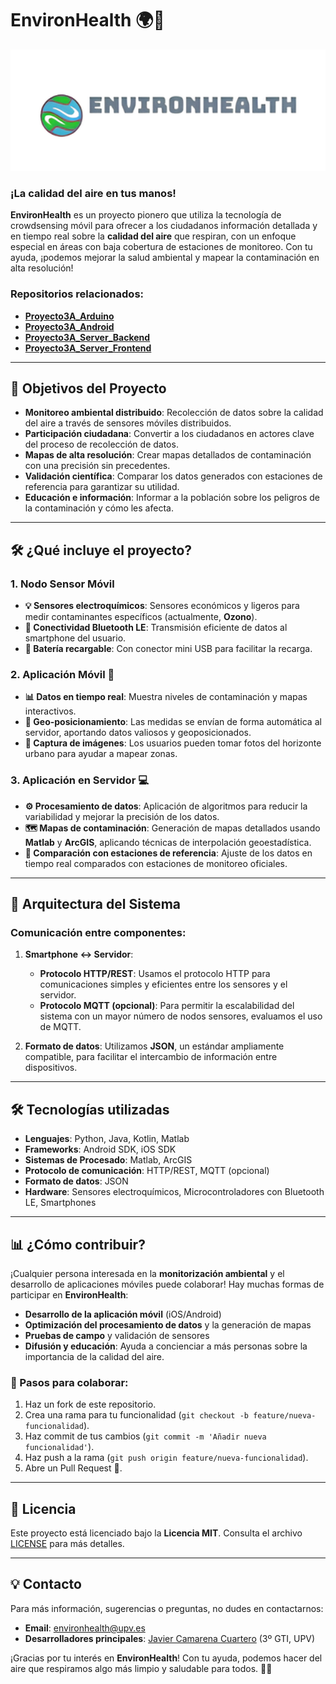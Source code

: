 # EnvironHealth 🌍💨

<div align="center">
  <img src="EnvironHealth_logo.png" alt="EnvironHealth Logo" width="600"/>
</div>

### ¡La calidad del aire en tus manos!

**EnvironHealth** es un proyecto pionero que utiliza la tecnología de crowdsensing móvil para ofrecer a los ciudadanos información detallada y en tiempo real sobre la **calidad del aire** que respiran, con un enfoque especial en áreas con baja cobertura de estaciones de monitoreo. Con tu ayuda, ¡podemos mejorar la salud ambiental y mapear la contaminación en alta resolución! 

### Repositorios relacionados:

- [**Proyecto3A_Arduino**](https://github.com/Javitax47/Proyecto3A_Arduino)
- [**Proyecto3A_Android**](https://github.com/Javitax47/Proyecto3A_Android)
- [**Proyecto3A_Server_Backend**](https://github.com/Javitax47/Proyecto3A_Server_Backend)
- [**Proyecto3A_Server_Frontend**](https://github.com/Javitax47/Proyecto3A_Server_Frontend)

---

## 🚀 Objetivos del Proyecto

- **Monitoreo ambiental distribuido**: Recolección de datos sobre la calidad del aire a través de sensores móviles distribuidos.
- **Participación ciudadana**: Convertir a los ciudadanos en actores clave del proceso de recolección de datos.
- **Mapas de alta resolución**: Crear mapas detallados de contaminación con una precisión sin precedentes.
- **Validación científica**: Comparar los datos generados con estaciones de referencia para garantizar su utilidad.
- **Educación e información**: Informar a la población sobre los peligros de la contaminación y cómo les afecta.

---

## 🛠️ ¿Qué incluye el proyecto?

### 1. **Nodo Sensor Móvil**
- **💡 Sensores electroquímicos**: Sensores económicos y ligeros para medir contaminantes específicos (actualmente, **Ozono**).
- **🔌 Conectividad Bluetooth LE**: Transmisión eficiente de datos al smartphone del usuario.
- **🔋 Batería recargable**: Con conector mini USB para facilitar la recarga.

### 2. **Aplicación Móvil 📱**
- **📊 Datos en tiempo real**: Muestra niveles de contaminación y mapas interactivos.
- **📍 Geo-posicionamiento**: Las medidas se envían de forma automática al servidor, aportando datos valiosos y geoposicionados.
- **📸 Captura de imágenes**: Los usuarios pueden tomar fotos del horizonte urbano para ayudar a mapear zonas.

### 3. **Aplicación en Servidor 💻**
- **⚙️ Procesamiento de datos**: Aplicación de algoritmos para reducir la variabilidad y mejorar la precisión de los datos.
- **🗺️ Mapas de contaminación**: Generación de mapas detallados usando **Matlab** y **ArcGIS**, aplicando técnicas de interpolación geoestadística.
- **🔄 Comparación con estaciones de referencia**: Ajuste de los datos en tiempo real comparados con estaciones de monitoreo oficiales.

---

## 📡 Arquitectura del Sistema

### Comunicación entre componentes:
1. **Smartphone ↔️ Servidor**:
   - **Protocolo HTTP/REST**: Usamos el protocolo HTTP para comunicaciones simples y eficientes entre los sensores y el servidor.
   - **Protocolo MQTT (opcional)**: Para permitir la escalabilidad del sistema con un mayor número de nodos sensores, evaluamos el uso de MQTT.
   
2. **Formato de datos**: Utilizamos **JSON**, un estándar ampliamente compatible, para facilitar el intercambio de información entre dispositivos.

---

## 🛠️ Tecnologías utilizadas

- **Lenguajes**: Python, Java, Kotlin, Matlab
- **Frameworks**: Android SDK, iOS SDK
- **Sistemas de Procesado**: Matlab, ArcGIS
- **Protocolo de comunicación**: HTTP/REST, MQTT (opcional)
- **Formato de datos**: JSON
- **Hardware**: Sensores electroquímicos, Microcontroladores con Bluetooth LE, Smartphones

---

## 📊 ¿Cómo contribuir?

¡Cualquier persona interesada en la **monitorización ambiental** y el desarrollo de aplicaciones móviles puede colaborar! Hay muchas formas de participar en **EnvironHealth**:
- **Desarrollo de la aplicación móvil** (iOS/Android)
- **Optimización del procesamiento de datos** y la generación de mapas
- **Pruebas de campo** y validación de sensores
- **Difusión y educación**: Ayuda a concienciar a más personas sobre la importancia de la calidad del aire.

### 📝 Pasos para colaborar:
1. Haz un fork de este repositorio.
2. Crea una rama para tu funcionalidad (`git checkout -b feature/nueva-funcionalidad`).
3. Haz commit de tus cambios (`git commit -m 'Añadir nueva funcionalidad'`).
4. Haz push a la rama (`git push origin feature/nueva-funcionalidad`).
5. Abre un Pull Request 🚀.

---

## 📄 Licencia

Este proyecto está licenciado bajo la **Licencia MIT**. Consulta el archivo [LICENSE](LICENSE) para más detalles.

---

## 💡 Contacto

Para más información, sugerencias o preguntas, no dudes en contactarnos:
- **Email**: environhealth@upv.es
- **Desarrolladores principales**: [Javier Camarena Cuartero](https://www.upv.es/) (3º GTI, UPV)

¡Gracias por tu interés en **EnvironHealth**! Con tu ayuda, podemos hacer del aire que respiramos algo más limpio y saludable para todos. 💚🌱
